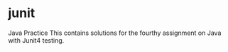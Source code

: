 # junit
Java Practice
This contains solutions for the fourthy assignment on Java with Junit4 testing.
